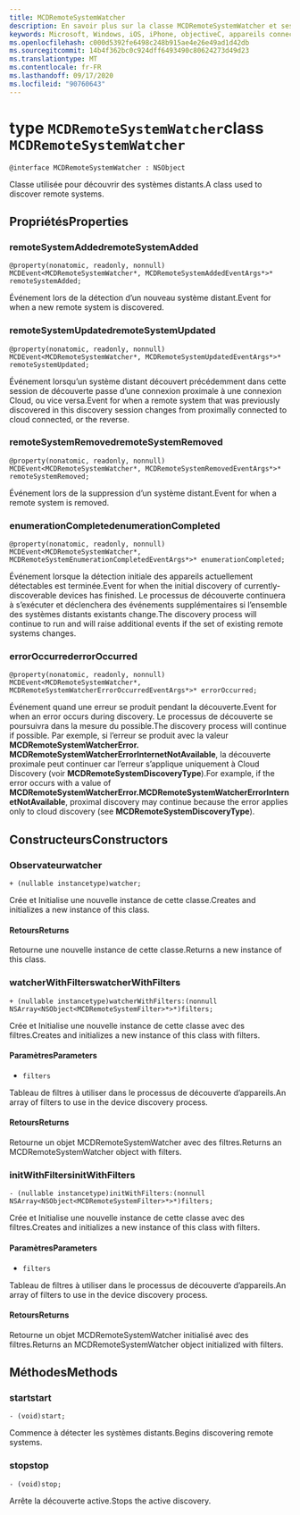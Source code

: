 ```yaml
---
title: MCDRemoteSystemWatcher
description: En savoir plus sur la classe MCDRemoteSystemWatcher et ses propriétés. Cette classe est utilisée pour détecter les systèmes distants.
keywords: Microsoft, Windows, iOS, iPhone, objectiveC, appareils connectés, projet Rome
ms.openlocfilehash: c000d5392fe6498c248b915ae4e26e49ad1d42db
ms.sourcegitcommit: 14b4f362bc0c924dff6493490c80624273d49d23
ms.translationtype: MT
ms.contentlocale: fr-FR
ms.lasthandoff: 09/17/2020
ms.locfileid: "90760643"
---
```

# <a name="class-mcdremotesystemwatcher"></a><span data-ttu-id="fac82-105">type `MCDRemoteSystemWatcher`</span><span class="sxs-lookup"><span data-stu-id="fac82-105">class `MCDRemoteSystemWatcher`</span></span>

```
@interface MCDRemoteSystemWatcher : NSObject
```

<span data-ttu-id="fac82-106">Classe utilisée pour découvrir des systèmes distants.</span><span class="sxs-lookup"><span data-stu-id="fac82-106">A class used to discover remote systems.</span></span> 

## <a name="properties"></a><span data-ttu-id="fac82-107">Propriétés</span><span class="sxs-lookup"><span data-stu-id="fac82-107">Properties</span></span>

### <a name="remotesystemadded"></a><span data-ttu-id="fac82-108">remoteSystemAdded</span><span class="sxs-lookup"><span data-stu-id="fac82-108">remoteSystemAdded</span></span>
```
@property(nonatomic, readonly, nonnull) MCDEvent<MCDRemoteSystemWatcher*, MCDRemoteSystemAddedEventArgs*>* remoteSystemAdded;
```

<span data-ttu-id="fac82-109">Événement lors de la détection d’un nouveau système distant.</span><span class="sxs-lookup"><span data-stu-id="fac82-109">Event for when a new remote system is discovered.</span></span>

### <a name="remotesystemupdated"></a><span data-ttu-id="fac82-110">remoteSystemUpdated</span><span class="sxs-lookup"><span data-stu-id="fac82-110">remoteSystemUpdated</span></span>
```
@property(nonatomic, readonly, nonnull) MCDEvent<MCDRemoteSystemWatcher*, MCDRemoteSystemUpdatedEventArgs*>* remoteSystemUpdated;
```

<span data-ttu-id="fac82-111">Événement lorsqu’un système distant découvert précédemment dans cette session de découverte passe d’une connexion proximale à une connexion Cloud, ou vice versa.</span><span class="sxs-lookup"><span data-stu-id="fac82-111">Event for when a remote system that was previously discovered in this discovery session changes from proximally connected to cloud connected, or the reverse.</span></span> 

### <a name="remotesystemremoved"></a><span data-ttu-id="fac82-112">remoteSystemRemoved</span><span class="sxs-lookup"><span data-stu-id="fac82-112">remoteSystemRemoved</span></span>
```
@property(nonatomic, readonly, nonnull) MCDEvent<MCDRemoteSystemWatcher*, MCDRemoteSystemRemovedEventArgs*>* remoteSystemRemoved;
```

<span data-ttu-id="fac82-113">Événement lors de la suppression d’un système distant.</span><span class="sxs-lookup"><span data-stu-id="fac82-113">Event for when a remote system is removed.</span></span> 

### <a name="enumerationcompleted"></a><span data-ttu-id="fac82-114">enumerationCompleted</span><span class="sxs-lookup"><span data-stu-id="fac82-114">enumerationCompleted</span></span>
```
@property(nonatomic, readonly, nonnull) MCDEvent<MCDRemoteSystemWatcher*,  MCDRemoteSystemEnumerationCompletedEventArgs*>* enumerationCompleted;
```

<span data-ttu-id="fac82-115">Événement lorsque la détection initiale des appareils actuellement détectables est terminée.</span><span class="sxs-lookup"><span data-stu-id="fac82-115">Event for when the initial discovery of currently-discoverable devices has finished.</span></span>  <span data-ttu-id="fac82-116">Le processus de découverte continuera à s’exécuter et déclenchera des événements supplémentaires si l’ensemble des systèmes distants existants change.</span><span class="sxs-lookup"><span data-stu-id="fac82-116">The discovery process will continue to run and will raise additional events if the set of existing remote systems changes.</span></span>

### <a name="erroroccurred"></a><span data-ttu-id="fac82-117">errorOccurred</span><span class="sxs-lookup"><span data-stu-id="fac82-117">errorOccurred</span></span>
```
@property(nonatomic, readonly, nonnull) MCDEvent<MCDRemoteSystemWatcher*,  MCDRemoteSystemWatcherErrorOccurredEventArgs*>* errorOccurred;
```

<span data-ttu-id="fac82-118">Événement quand une erreur se produit pendant la découverte.</span><span class="sxs-lookup"><span data-stu-id="fac82-118">Event for when an error occurs during discovery.</span></span> <span data-ttu-id="fac82-119">Le processus de découverte se poursuivra dans la mesure du possible.</span><span class="sxs-lookup"><span data-stu-id="fac82-119">The discovery process will continue if possible.</span></span> <span data-ttu-id="fac82-120">Par exemple, si l’erreur se produit avec la valeur **MCDRemoteSystemWatcherError. MCDRemoteSystemWatcherErrorInternetNotAvailable**, la découverte proximale peut continuer car l’erreur s’applique uniquement à Cloud Discovery (voir **MCDRemoteSystemDiscoveryType**).</span><span class="sxs-lookup"><span data-stu-id="fac82-120">For example, if the error occurs with a value of **MCDRemoteSystemWatcherError.MCDRemoteSystemWatcherErrorInternetNotAvailable**, proximal discovery may continue because the error applies only to cloud discovery (see **MCDRemoteSystemDiscoveryType**).</span></span>

## <a name="constructors"></a><span data-ttu-id="fac82-121">Constructeurs</span><span class="sxs-lookup"><span data-stu-id="fac82-121">Constructors</span></span>

### <a name="watcher"></a><span data-ttu-id="fac82-122">Observateur</span><span class="sxs-lookup"><span data-stu-id="fac82-122">watcher</span></span>
```
+ (nullable instancetype)watcher;
```

<span data-ttu-id="fac82-123">Crée et Initialise une nouvelle instance de cette classe.</span><span class="sxs-lookup"><span data-stu-id="fac82-123">Creates and initializes a new instance of this class.</span></span>

#### <a name="returns"></a><span data-ttu-id="fac82-124">Retours</span><span class="sxs-lookup"><span data-stu-id="fac82-124">Returns</span></span> 
<span data-ttu-id="fac82-125">Retourne une nouvelle instance de cette classe.</span><span class="sxs-lookup"><span data-stu-id="fac82-125">Returns a new instance of this class.</span></span>

### <a name="watcherwithfilters"></a><span data-ttu-id="fac82-126">watcherWithFilters</span><span class="sxs-lookup"><span data-stu-id="fac82-126">watcherWithFilters</span></span>
```
+ (nullable instancetype)watcherWithFilters:(nonnull NSArray<NSObject<MCDRemoteSystemFilter>*>*)filters;
```

<span data-ttu-id="fac82-127">Crée et Initialise une nouvelle instance de cette classe avec des filtres.</span><span class="sxs-lookup"><span data-stu-id="fac82-127">Creates and initializes a new instance of this class with filters.</span></span>

#### <a name="parameters"></a><span data-ttu-id="fac82-128">Paramètres</span><span class="sxs-lookup"><span data-stu-id="fac82-128">Parameters</span></span> 
* `filters` 

<span data-ttu-id="fac82-129">Tableau de filtres à utiliser dans le processus de découverte d’appareils.</span><span class="sxs-lookup"><span data-stu-id="fac82-129">An array of filters to use in the device discovery process.</span></span>

#### <a name="returns"></a><span data-ttu-id="fac82-130">Retours</span><span class="sxs-lookup"><span data-stu-id="fac82-130">Returns</span></span> 
<span data-ttu-id="fac82-131">Retourne un objet MCDRemoteSystemWatcher avec des filtres.</span><span class="sxs-lookup"><span data-stu-id="fac82-131">Returns an MCDRemoteSystemWatcher object with filters.</span></span>

### <a name="initwithfilters"></a><span data-ttu-id="fac82-132">initWithFilters</span><span class="sxs-lookup"><span data-stu-id="fac82-132">initWithFilters</span></span>
```
- (nullable instancetype)initWithFilters:(nonnull NSArray<NSObject<MCDRemoteSystemFilter>*>*)filters;
```

<span data-ttu-id="fac82-133">Crée et Initialise une nouvelle instance de cette classe avec des filtres.</span><span class="sxs-lookup"><span data-stu-id="fac82-133">Creates and initializes a new instance of this class with filters.</span></span>

#### <a name="parameters"></a><span data-ttu-id="fac82-134">Paramètres</span><span class="sxs-lookup"><span data-stu-id="fac82-134">Parameters</span></span> 
* `filters` 

<span data-ttu-id="fac82-135">Tableau de filtres à utiliser dans le processus de découverte d’appareils.</span><span class="sxs-lookup"><span data-stu-id="fac82-135">An array of filters to use in the device discovery process.</span></span>

#### <a name="returns"></a><span data-ttu-id="fac82-136">Retours</span><span class="sxs-lookup"><span data-stu-id="fac82-136">Returns</span></span> 
<span data-ttu-id="fac82-137">Retourne un objet MCDRemoteSystemWatcher initialisé avec des filtres.</span><span class="sxs-lookup"><span data-stu-id="fac82-137">Returns an MCDRemoteSystemWatcher object initialized with filters.</span></span>

## <a name="methods"></a><span data-ttu-id="fac82-138">Méthodes</span><span class="sxs-lookup"><span data-stu-id="fac82-138">Methods</span></span>

### <a name="start"></a><span data-ttu-id="fac82-139">start</span><span class="sxs-lookup"><span data-stu-id="fac82-139">start</span></span>
`- (void)start;`

<span data-ttu-id="fac82-140">Commence à détecter les systèmes distants.</span><span class="sxs-lookup"><span data-stu-id="fac82-140">Begins discovering remote systems.</span></span>

### <a name="stop"></a><span data-ttu-id="fac82-141">stop</span><span class="sxs-lookup"><span data-stu-id="fac82-141">stop</span></span>
`- (void)stop;` 

<span data-ttu-id="fac82-142">Arrête la découverte active.</span><span class="sxs-lookup"><span data-stu-id="fac82-142">Stops the active discovery.</span></span>
